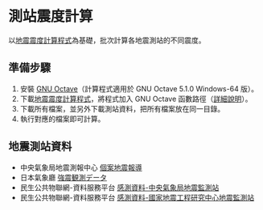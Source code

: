 # 測站震度計算
以[地震震度計算程式](https://github.com/chemars/Seismic-Intensity-Scales)為基礎，批次計算各地震測站的不同震度。

## 準備步驟
1. 安裝 [GNU Octave](https://www.gnu.org/software/octave/)（計算程式適用於 GNU Octave 5.1.0 Windows-64 版）。
2. 下載[地震震度計算程式](https://github.com/chemars/Seismic-Intensity-Scales)，將程式加入 GNU Octave 函數路徑（[詳細說明](https://octave.org/doc/interpreter/Manipulating-the-Load-Path.html)）。
3. 下載所有檔案，並另外下載測站資料，把所有檔案放在同一目錄。
4. 執行對應的檔案即可計算。

## 地震測站資料
* 中央氣象局地震測報中心 [個案地震報導](https://scweb.cwb.gov.tw/zh-tw/page/disaster/3)
* 日本氣象廳 [強震観測データ](https://www.data.jma.go.jp/svd/eqev/data/kyoshin/jishin/index.html)
* 民生公共物聯網-資料服務平台 [感測資料-中央氣象局地震監測站](https://ci.taiwan.gov.tw/dsp/environmental_eq_cwb.aspx)
* 民生公共物聯網-資料服務平台 [感測資料-國家地震工程研究中心地震監測站](https://ci.taiwan.gov.tw/dsp/environmental_eq_ncree.aspx)
